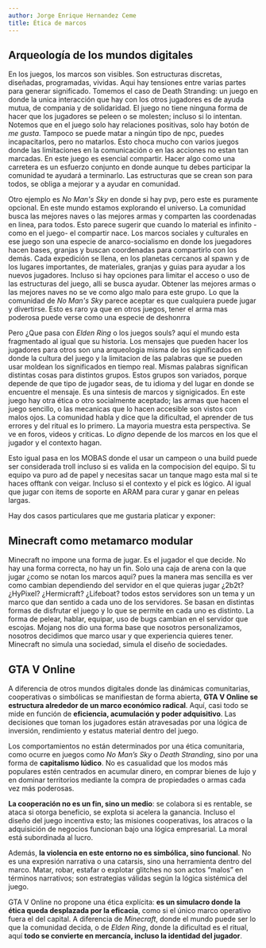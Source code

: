 ```yaml
---
author: Jorge Enrique Hernandez Ceme
title: Ética de marcos
---
```

## Arqueología de los mundos digitales

En los juegos, los marcos son visibles. Son estructuras discretas, diseñadas, programadas, vividas. Aqui hay tensiones entre varias partes para generar significado. Tomemos el caso de Death Stranding: un juego en donde la unica interacción que hay con los otros jugadores es de ayuda mutua, de compania y de solidaridad. El juego no tiene ninguna forma de hacer que los jugadores se peleen o se molesten; incluso si lo intentan. Notemos que en el juego solo hay relaciones positivas, solo hay botón de _me gusta_. Tampoco se puede matar a ningún tipo de npc, puedes incapacitarlos, pero no matarlos. Esto choca mucho con varios juegos donde las limitaciones en la comunicación o en las acciones no estan tan marcadas. En este juego es esencial compartir. Hacer algo como una carretera es un esfuerzo conjunto en donde aunque tu debes participar la comunidad te ayudará a terminarlo. Las estructuras que se crean son para todos, se obliga a mejorar y a ayudar en comunidad.

Otro ejemplo es _No Man's Sky_ en donde si hay pvp, pero este es puramente opcional. En este mundo estamos explorando el universo. La comunidad busca las mejores naves o las mejores armas y comparten las coordenadas en linea, para todos. Esto parece sugerir que cuando lo material es infinito -como en el juego- el compartir nace. Los marcos sociales y culturales en ese juego son una especie de anarco-socialismo en donde los juegadores hacen bases, granjas y buscan coordenadas para compartirlo con los demás. Cada expedición se llena, en los planetas cercanos al spawn y de los lugares importantes, de materiales, granjas y guias para ayudar a los nuevos jugadores. Incluso si hay opciones para limitar el acceso o uso de las estructuras del juego, alli se busca ayudar. Obtener las mejores armas o las mejores naves no se ve como algo malo para este grupo. Lo que la comunidad de _No Man's Sky_ parece aceptar es que cualquiera puede jugar y divertirse. Esto es raro ya que en otros juegos, tener el arma mas poderosa puede verse como una especie de deshonrra

Pero ¿Que pasa con _Elden Ring_ o los juegos souls? aquí el mundo esta fragmentado al igual que su historia. Los mensajes que pueden hacer los jugadores para otros son una arqueologia misma de los significados en donde la cultura del juego y la limitacion de las palabras que se pueden usar moldean los significados en tiempo real. Mismas palabras significan distintas cosas para distintos grupos. Estos grupos son variados, porque depende de que tipo de jugador seas, de tu idioma y del lugar en donde se encuentre el mensaje. Es una sintesis de marcos y signigicados. En este juego hay otra ética o otro socialmente aceptado; las armas que hacen el juego sencillo, o las mecanicas que lo hacen accesible son vistos con malos ojos. La comunidad habla y dice que la dificultad, el aprender de tus errores y del ritual es lo primero. La mayoria muestra esta perspectiva. Se ve en foros, videos y criticas. Lo _digno_ depende de los marcos en los que el jugador y el contexto hagan.

Esto igual pasa en los MOBAS donde el usar un campeon o una build puede ser considerada troll incluso si es valida en la compocision del equipo. Si tu equipo va puro ad de papel y necesitas sacar un tanque mago esta mal si te haces offtank con veigar. Incluso si el contexto y el pick es lógico. Al igual que jugar con items de soporte en ARAM para curar y ganar en peleas largas.

Hay dos casos particulares que me gustaria platicar y exponer:

## Minecraft como metamarco modular

Minecraft no impone una forma de jugar. Es el jugador el que decide. No hay una forma correcta, no hay un fin. Solo una caja de arena con la que jugar ¿como se notan los marcos aqui? pues la manera mas sencilla es ver como cambian dependiendo del servidor en el que quieras jugar ¿2b2t? ¿HyPixel? ¿Hermicraft? ¿Lifeboat? todos estos servidores son un tema y un marco que dan sentido a cada uno de los servidores. Se basan en distintas formas de disfrutar el juego y lo que se permite en cada uno es distinto. La forma de pelear, hablar, equipar, uso de bugs cambian en el servidor que escojas. Mojang nos dio una forma base que nosotros personalizamos, nosotros decidimos que marco usar y que experiencia quieres tener. Minecraft no simula una sociedad, simula el diseño de sociedades.

## GTA V Online

A diferencia de otros mundos digitales donde las dinámicas comunitarias, cooperativas o simbólicas se manifiestan de forma abierta, **GTA V Online se estructura alrededor de un marco económico radical**. Aquí, casi todo se mide en función de **eficiencia, acumulación y poder adquisitivo**. Las decisiones que toman los jugadores están atravesadas por una lógica de inversión, rendimiento y estatus material dentro del juego.

Los comportamientos no están determinados por una ética comunitaria, como ocurre en juegos como _No Man’s Sky_ o _Death Stranding_, sino por una forma de **capitalismo lúdico**. No es casualidad que los modos más populares estén centrados en acumular dinero, en comprar bienes de lujo y en dominar territorios mediante la compra de propiedades o armas cada vez más poderosas.

**La cooperación no es un fin, sino un medio**: se colabora si es rentable, se ataca si otorga beneficio, se explota si acelera la ganancia. Incluso el diseño del juego incentiva esto; las misiones cooperativas, los atracos o la adquisición de negocios funcionan bajo una lógica empresarial. La moral está subordinada al lucro.

Además, **la violencia en este entorno no es simbólica, sino funcional**. No es una expresión narrativa o una catarsis, sino una herramienta dentro del marco. Matar, robar, estafar o explotar glitches no son actos “malos” en términos narrativos; son estrategias válidas según la lógica sistémica del juego.

GTA V Online no propone una ética explícita: **es un simulacro donde la ética queda desplazada por la eficacia**, como si el único marco operativo fuera el del capital. A diferencia de _Minecraft_, donde el mundo puede ser lo que la comunidad decida, o de _Elden Ring_, donde la dificultad es el ritual, aquí **todo se convierte en mercancía, incluso la identidad del jugador**.

